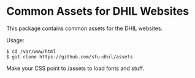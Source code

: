Common Assets for DHIL Websites
===============================

This package contains common assets for the DHIL websites.

Usage:

```
$ cd /var/www/html
$ git clone https://github.com/sfu-dhil/assets
```

Make your CSS point to /assets to load fonts and stuff.

